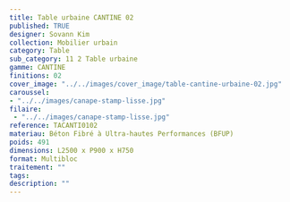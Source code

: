 ```yaml
---
title: Table urbaine CANTINE 02 
published: TRUE
designer: Sovann Kim
collection: Mobilier urbain
category: Table
sub_category: 11 2 Table urbaine
gamme: CANTINE
finitions: 02
cover_image: "../../images/cover_image/table-cantine-urbaine-02.jpg"
caroussel: 
- "../../images/canape-stamp-lisse.jpg"
filaire: 
 - "../../images/canape-stamp-lisse.jpg"
reference: TACANTI0102
materiau: Béton Fibré à Ultra-hautes Performances (BFUP)
poids: 491
dimensions: L2500 x P900 x H750
format: Multibloc
traitement: ""
tags: 
description: ""
---
```

